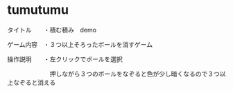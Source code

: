 # tumutumu

タイトル　　・積む積み　demo


ゲーム内容　・３つ以上そろったボールを消すゲーム


操作説明　　・左クリックでボールを選択

　　　　　　　押しながら３つのボールをなぞると色が少し暗くなるので３つ以上なぞると消える
